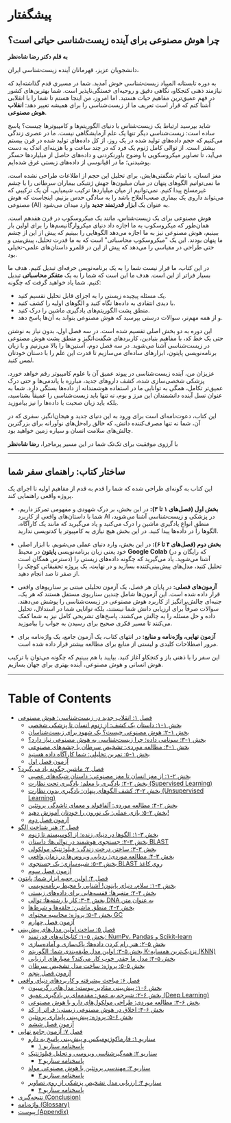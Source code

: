 # پیشگفتار

## چرا هوش مصنوعی برای آینده زیست‌شناسی حیاتی است؟

**به قلم دکتر رضا شاه‌نظر**

دانشجویان عزیز، قهرمانان آینده زیست‌شناسی ایران،

به دوره تابستانه المپیاد زیست‌شناسی خوش آمدید. شما در مسیری قدم گذاشته‌اید که نیازمند ذهنی کنجکاو، نگاهی دقیق و روحیه‌ای خستگی‌ناپذیر است. شما بهترین‌های کشور در فهم عمیق‌ترین مفاهیم حیات هستید. اما امروز، من اینجا هستم تا شما را با انقلابی آشنا کنم که قرار است تعریف ما از زیست‌شناسی را برای همیشه تغییر دهد: **انقلاب هوش مصنوعی**.

شاید بپرسید ارتباط یک زیست‌شناس با دنیای الگوریتم‌ها و کامپیوترها چیست؟ پاسخ ساده است: زیست‌شناسی دیگر تنها یک علم آزمایشگاهی نیست. ما در عصری زندگی می‌کنیم که حجم داده‌های تولید شده در یک روز، از کل داده‌های تولید شده در قرن بیستم بیشتر است. از توالی کامل ژنوم یک فرد که در چند ساعت و با هزینه‌ای اندک به دست می‌آید، تا تصاویر میکروسکوپی با وضوح باورنکردنی و داده‌های حاصل از میلیاردها حسگر پوشیدنی؛ ما در اقیانوسی از داده‌های زیستی غرق شده‌ایم.

مغز انسان، با تمام شگفتی‌هایش، برای تحلیل این حجم از اطلاعات طراحی نشده است. ما نمی‌توانیم الگوهای پنهان در میان میلیون‌ها جهش ژنتیکی بیماران سرطانی را با چشم غیرمسلح پیدا کنیم. نمی‌توانیم از میان میلیاردها ترکیب شیمیایی، آن یک ترکیبی که می‌تواند داروی یک بیماری صعب‌العلاج باشد را به سادگی حدس بزنیم. اینجاست که هوش مصنوعی (AI) به عنوان یک **ابزار قدرتمند جدید** وارد میدان می‌شود.

هوش مصنوعی برای یک زیست‌شناس، مانند یک میکروسکوپ در قرن هفدهم است. همان‌طور که میکروسکوپ به ما اجازه داد دنیای میکروارگانیسم‌ها را برای اولین بار ببینیم، هوش مصنوعی نیز به ما اجازه می‌دهد الگوهایی را ببینیم که پیش از این از چشم ما پنهان بودند. این یک "میکروسکوپ محاسباتی" است که به ما قدرت تحلیل، پیش‌بینی و حتی طراحی در مقیاسی را می‌دهد که پیش از این در قلمرو داستان‌های علمی-تخیلی بود.

در این کتاب، ما قرار نیست شما را به یک برنامه‌نویس حرفه‌ای تبدیل کنیم. هدف ما بسیار فراتر از این است. هدف ما این است که شما را به یک **متفکر محاسباتی** تبدیل کنیم. شما یاد خواهید گرفت که چگونه:

- یک مسئله پیچیده زیستی را به اجزای قابل تحلیل تقسیم کنید.
- با دیدی انتقادی به داده‌ها نگاه کنید و الگوهای اولیه را کشف کنید.
- منطق پشت الگوریتم‌های یادگیری ماشین را درک کنید.
- و از همه مهم‌تر، سوالات درستی بپرسید که هوش مصنوعی بتواند به آن‌ها پاسخ دهد.

این دوره به دو بخش اصلی تقسیم شده است. در سه فصل اول، بدون نیاز به نوشتن حتی یک خط کد، با مفاهیم بنیادین، کاربردهای شگفت‌انگیز و منطق پشت هوش مصنوعی در زیست‌شناسی آشنا می‌شوید. در سه فصل دوم، آستین‌ها را بالا می‌زنیم و با زبان برنامه‌نویسی پایتون، ابزارهای ساده‌ای می‌سازیم تا قدرت این علم را با دستان خودتان لمس کنید.

عزیزان من، آینده زیست‌شناسی در پیوند عمیق آن با علوم کامپیوتر رقم خواهد خورد. پزشکی شخصی‌سازی شده، کشف داروهای جدید، مبارزه با پاندمی‌ها و حتی درک عمیق‌تر تکامل، همگی به توانایی ما در استفاده هوشمندانه از داده‌ها بستگی دارد. شما به عنوان نسل آینده دانشمندان این مرز و بوم، نه تنها باید زیست‌شناسی را عمیقاً بشناسید، بلکه باید زبان صحبت با داده‌ها را نیز بیاموزید.

این کتاب، دعوت‌نامه‌ای است برای ورود به این دنیای جدید و هیجان‌انگیز. سفری که در آن، شما نه تنها مصرف‌کننده دانش، که خالق راه‌حل‌های نوآورانه برای بزرگترین چالش‌های سلامت انسان و سیاره زمین خواهید بود.

با آرزوی موفقیت برای تک‌تک شما در این مسیر پرماجرا،
**رضا شاه‌نظر**

---

## ساختار کتاب: راهنمای سفر شما

این کتاب به گونه‌ای طراحی شده که شما را قدم به قدم از مفاهیم اولیه تا اجرای یک پروژه واقعی راهنمایی کند.

- **بخش اول (فصل‌های ۱ تا ۳):** در این بخش، بر درک شهودی و مفهومی تمرکز داریم. شما با داستان‌های واقعی از کاربرد AI در پزشکی و زیست‌شناسی آشنا می‌شوید، منطق انواع یادگیری ماشین را درک می‌کنید و یاد می‌گیرید که مانند یک کارآگاه، الگوها را در داده‌ها پیدا کنید. در این بخش هیچ نیازی به کامپیوتر یا کدنویسی ندارید.

- **بخش دوم (فصل‌های ۴ تا ۶):** در این بخش، وارد دنیای عملی می‌شویم. با ابزار اصلی خود یعنی زبان برنامه‌نویسی **پایتون** در محیط **Google Colab** (که رایگان و در دسترس همگان است) آشنا می‌شوید. یاد می‌گیرید که چگونه داده‌های زیستی را تحلیل کنید، مدل‌های پیش‌بینی‌کننده بسازید و در نهایت، یک پروژه تحقیقاتی کوچک را از صفر تا صد انجام دهید.

- **آزمون‌های فصلی:** در پایان هر فصل، یک آزمون تحلیلی مبتنی بر سناریوهای واقعی قرار داده شده است. این آزمون‌ها شامل چندین سناریوی مستقل هستند که هر یک، جنبه‌ای چالش‌برانگیز از کاربرد هوش مصنوعی در زیست‌شناسی را پوشش می‌دهند. سوالات صرفاً برای ارزیابی دانش شما نیستند، بلکه توانایی شما در استدلال، تحلیل داده و حل مسئله را به چالش می‌کشند. پاسخ‌های تشریحی کامل نیز به شما کمک می‌کنند تا مسیر فکری صحیح برای رسیدن به جواب را بیاموزید.

- **آزمون نهایی، واژه‌نامه و منابع:** در انتهای کتاب، یک آزمون جامع، یک واژه‌نامه برای مرور اصطلاحات کلیدی و لیستی از منابع برای مطالعه بیشتر قرار داده شده است.

این سفر را با ذهنی باز و کنجکاو آغاز کنید. بیایید با هم ببینیم که چگونه می‌توان با ترکیب هوش انسانی و هوش مصنوعی، آینده بهتری برای جهان بسازیم.

---

# Table of Contents

- [فصل ۱: انقلاب جدید در زیست‌شناسی: هوش مصنوعی](./chapter-1/main.md)
  - [بخش ۱-۱: داستان یک کشف: از ژنوم انسان تا پزشکی شخصی](./chapter-1/ch1-sec1.md)
  - [بخش ۱-۲: هوش مصنوعی چیست؟ یک شهود برای زیست‌شناسان](./chapter-1/ch1-sec2.md)
  - [بخش ۱-۳: سونامی داده: چرا زیست‌شناسی به هوش مصنوعی نیاز دارد؟](./chapter-1/ch1-sec3.md)
  - [بخش ۱-۴: مطالعه موردی: تشخیص سرطان با چشم‌های مصنوعی](./chapter-1/ch1-sec4.md)
  - [بخش ۱-۵: تمرین تحلیلی: شما کارآگاه داده هستید](./chapter-1/ch1-sec5.md)
  - [آزمون فصل اول](./chapter-1/chapter-1-exam/main-questions.md)
- [فصل ۲: ماشین چگونه یاد می‌گیرد؟](./chapter-2/main.md)
  - [بخش ۲-۱: از مغز انسان تا مغز مصنوعی: داستان شبکه‌های عصبی](./chapter-2/ch2-sec1.md)
  - [بخش ۲-۲: یادگیری با معلم: یادگیری تحت نظارت (Supervised Learning)](./chapter-2/ch2-sec2.md)
  - [بخش ۲-۳: کشف الگوهای پنهان: یادگیری بدون نظارت (Unsupervised Learning)](./chapter-2/ch2-sec3.md)
  - [بخش ۲-۴: مطالعه موردی: آلفافولد و معمای تاشدگی پروتئین](./chapter-2/ch2-sec4.md)
  - [بخش ۲-۵: بازی عملی: یک نورون را خودتان آموزش دهید!](./chapter-2/ch2-sec5.md)
  - [آزمون فصل دوم](./chapter-2/chapter-2-exam/main-questions.md)
- [فصل ۳: هنر شناخت الگو](./chapter-3/main.md)
  - [بخش ۳-۱: الگوها در دنیای زنده: از اکوسیستم تا ژنوم](./chapter-3/ch3-sec1.md)
  - [بخش ۳-۲: جستجوی هوشمند در توالی‌ها: داستان BLAST](./chapter-3/ch3-sec2.md)
  - [بخش ۳-۳: ساختن درخت زندگی: فیلوژنتیک مولکولی](./chapter-3/ch3-sec3.md)
  - [بخش ۳-۴: مطالعه موردی: ردیابی ویروس‌ها در زمان واقعی](./chapter-3/ch3-sec4.md)
  - [بخش ۳-۵: شبیه‌سازی: یک جستجوی BLAST روی کاغذ](./chapter-3/ch3-sec5.md)
  - [آزمون فصل سوم](./chapter-3/chapter-3-exam/main-questions.md)
- [فصل ۴: اولین جعبه ابزار شما: پایتون](./chapter-4/main.md)
  - [بخش ۴-۱: سلام، دنیای پایتون! آشنایی با محیط برنامه‌نویسی](./chapter-4/ch4-sec1.md)
  - [بخش ۴-۲: متغیرها: قفسه‌هایی برای داده‌های زیستی](./chapter-4/ch4-sec2.md)
  - [بخش ۴-۳: کار با رشته‌ها: توالی DNA به عنوان متن](./chapter-4/ch4-sec3.md)
  - [بخش ۴-۴: منطق ماشین: حلقه‌ها و شرط‌ها](./chapter-4/ch4-sec4.md)
  - [بخش ۴-۵: پروژه: محاسبه محتوای GC](./chapter-4/ch4-sec5.md)
  - [آزمون فصل چهارم](./chapter-4/chapter-4-exam/main-questions.md)
- [فصل ۵: ساخت اولین مدل‌های پیش‌بینی](./chapter-5/main.md)
  - [بخش ۵-۱: کتابخانه‌های قدرتمند: NumPy، Pandas و Scikit-learn](./chapter-5/ch5-sec1.md)
  - [بخش ۵-۲: هنر رام کردن داده‌ها: پاک‌سازی و آماده‌سازی](./chapter-5/ch5-sec2.md)
  - [بخش ۵-۳: اولین مدل طبقه‌بندی شما: الگوریتم K-نزدیک‌ترین همسایه (KNN)](./chapter-5/ch5-sec3.md)
  - [بخش ۵-۴: مدل ما چقدر خوب کار می‌کند؟ معیارهای ارزیابی](./chapter-5/ch5-sec4.md)
  - [بخش ۵-۵: پروژه: ساخت مدل تشخیص سرطان](./chapter-5/ch5-sec5.md)
  - [آزمون فصل پنجم](./chapter-5/chapter-5-exam/main-questions.md)
- [فصل ۶: مباحث پیشرفته و کاربردهای دنیای واقعی](./chapter-6/main.md)
  - [بخش ۶-۱: پیش‌بینی مقادیر پیوسته: مدل‌های رگرسیون](./chapter-6/ch6-sec1.md)
  - [بخش ۶-۲: شیرجه به عمق: مقدمه‌ای بر یادگیری عمیق (Deep Learning)](./chapter-6/ch6-sec2.md)
  - [بخش ۶-۳: مطالعه موردی: طراحی مولکول‌های دارو با هوش مصنوعی](./chapter-6/ch6-sec3.md)
  - [بخش ۶-۴: اخلاق در هوش مصنوعی زیستی: فراتر از کد](./chapter-6/ch6-sec4.md)
  - [بخش ۶-۵: پروژه: پیش‌بینی پایداری پروتئین](./chapter-6/ch6-sec5.md)
  - [آزمون فصل ششم](./chapter-6/chapter-6-exam/main-questions.md)
- [فصل ۷: آزمون جامع نهایی](./final-exam/main.md)
  - [سناریو ۱: فارماکوژنومیکس و پیش‌بینی پاسخ به دارو](./final-exam/scenario1-questions.md)
    - [پاسخنامه سناریو ۱](./final-exam/scenario1-answers.md)
  - [سناریو ۲: همه‌گیرشناسی ویروسی و تحلیل فیلوژنتیک](./final-exam/scenario2-questions.md)
    - [پاسخنامه سناریو ۲](./final-exam/scenario2-answers.md)
  - [سناریو ۳: مهندسی پروتئین با هوش مصنوعی مولد](./final-exam/scenario3-questions.md)
    - [پاسخنامه سناریو ۳](./final-exam/scenario3-answers.md)
  - [سناریو ۴: ارزیابی مدل تشخیص پزشکی از روی تصاویر](./final-exam/scenario4-questions.md)
    - [پاسخنامه سناریو ۴](./final-exam/scenario4-answers.md)
- [نتیجه‌گیری (Conclusion)](./09-conclusion.md)
- [واژه‌نامه (Glossary)](./10-glossary.md)
- [پیوست (Appendix)](./11-appendix.md)

